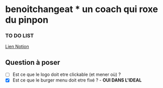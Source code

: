 # benoitchangeat * un coach qui roxe du pinpon
### TO DO LIST
[Lien Notion](https://aujoyeuxbordeldenath.notion.site/4deaa1e3cf1b477897adf77ec91cf372?v=3e91c6d4284244d4b697efad78b4ee55)


## Question à poser
- [ ] Est ce que le logo doit etre clickable (et mener où) ?
- [x] Est ce que le burger menu doit etre fixé ? - **OUI DANS L'IDEAL**
